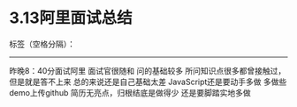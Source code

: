 ﻿# 3.13阿里面试总结

标签（空格分隔）： 

---

昨晚8：40分面试阿里
面试官很随和
问的基础较多
所问知识点很多都曾接触过，但是就是答不上来
总的来说还是自己基础太差
JavaScript还是要动手多做
多做些demo上传github
简历无亮点，归根结底是做得少
还是要脚踏实地多做




